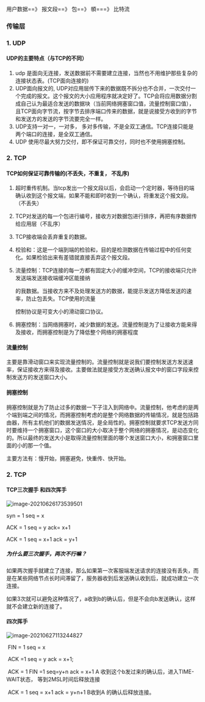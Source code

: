 用户数据==》 报文段==》 包==》 幁===》 比特流

### 传输层

### 1. UDP

#### UDP的主要特点（与TCP的不同）

1. udp 是面向无连接，发送数据前不需要建立连接，当然也不用维护那些复杂的连接状态表。(TCP面向连接的)
2. UDP面向报文的, UDP对应用层传下来的数据既不拆分也不合并，一次交付一个完成的报文。这个报文的大小应用程序就决定好了。TCP会将应用数据分割成自己认为最适合发送的数据块（当前网络拥塞窗口值，流量控制窗口值），且TCP面向字节流，按字节去排序端口传来的数据，就是说接受方收到的字节和发送方的发送的字节流要完全一样。
3. UDP支持一对一，一对多， 多对多传输，不是全双工通信。TCP连接只能是两个端口的连接，是全双工通信。
4. UDP 使用尽最大努力交付，即不保证可靠交付，同时也不使用拥塞控制。

### 2. TCP

#### TCP如何保证可靠传输的(不丢失，不重复， 不乱序)

1. 超时重传机制。当tcp发出一个报文段以后，会启动一个定时器，等待目的端确认收到这个报文端，如果不能和即时收到一个确认，将重发这个报文段。（不丢失）

2. TCP对发送的每一个包进行编号，接收方对数据包进行排序，再把有序数据传给应用层（不乱序）

3. TCP接收端会丢弃重复的数据。

4. 校验和：这是一个端到端的检验和，目的是检测数据在传输过程中的任何变化。如果检验出来有差错就直接丢弃这个报文段。

5. 流量控制：TCP连接的每一方都有固定大小的缓冲空间，TCP的接收端只允许发送端发送接收端缓冲区能接纳

   的我数据。当接收方来不及处理发送方的数据，能提示发送方降低发送的速率，防止包丢失。TCP使用的流量

   控制协议是可变大小的滑动窗口协议。

6. 拥塞控制：当网络拥塞时，减少数据的发送。流量控制是为了让接收方能来得及接收，而拥塞控制是为了降低整个网络的拥塞程度

#### 流量控制

主要是靠滑动窗口来实现流量控制的。流量控制就是说我们要控制发送方发送速率，保证接收方来得及接收。主要做法就是接受方发送确认报文中的窗口字段来控制发送方的发送窗口大小。

#### 拥塞控制

拥塞控制就是为了防止过多的数据一下子注入到网络中。流量控制，他考虑的是两个端到端之间的情况，而拥塞控制考虑的是整个网络数据的传输情况，就是包括路由器，所有主机他们的数据发送情况，是全局性的。拥塞控制就要求TCP发送方同时要维持一个拥塞窗口，这个窗口的大小取决于整个网络的拥塞情况，是动态变化的。所以最终的发送大小是取得流量控制里面的哪个发送窗口大小，和拥塞窗口里面的小的那一个值。

主要方法有：慢开始，拥塞避免，快重传、快开始。





### 2. TCP

#### TCP三次握手 和四次挥手

![image-20210626173539501](C:\Users\24026\AppData\Roaming\Typora\typora-user-images\image-20210626173539501.png)

syn =  1 seq = x 

ACK = 1 seq = y  ack= x+1

ACK = 1  seq = x+1  ack = y+1



##### 为什么要三次握手，两次不行嘛？

如果两次握手就建立了连接，那么如果第一次客服端发送请求的连接没有丢失，而是在某些网络节点长时间滞留了，服务器收到后发送确认收到后，就成功建立一次连接。

如果3次就可以避免这种情况了，a收到b的确认后，但是不会向b发送确认，这样就不会建立新的连接了。

#### 四次挥手

![image-20210627113244827](C:\Users\24026\AppData\Roaming\Typora\typora-user-images\image-20210627113244827.png)

​		FIN = 1 seq = x

​		ACK =1 seq  = y   ack = x+1;

​		ACK = 1 FIN =1 seq=y+n  ack = x+1   A 收到这个b发过来的确认后，进入TIME-WAIT状态， 等到2MSL时间后释放连接

​       ACK = 1 seq = x+1  ack = y+n+1  B收到A 的确认后释放连接。







